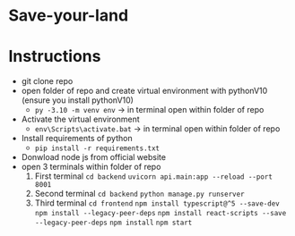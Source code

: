 # Save-your-land

# Instructions 
- git clone repo
- open folder of repo and create virtual environment with pythonV10 (ensure you install pythonV10)
  - `py -3.10 -m venv env` -> in terminal open within folder of repo
- Activate the virtual environment
  - `env\Scripts\activate.bat` -> in terminal open within folder of repo
- Install requirements of python
  - `pip install -r requirements.txt`
- Donwload node js from official website
- open 3 terminals within folder of repo
  1. First terminal
     `cd backend`
     `uvicorn api.main:app --reload --port 8001`
  2. Second terminal
     `cd backend`
     `python manage.py runserver`
  3. Third terminal
     `cd frontend`
     `npm install typescript@^5 --save-dev`
     `npm install --legacy-peer-deps`
     `npm install react-scripts --save --legacy-peer-deps`
     `npm install`
     `npm start` 
